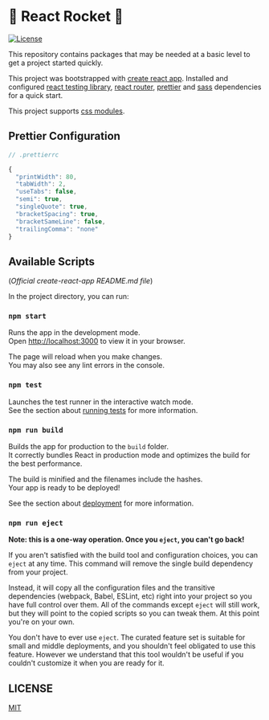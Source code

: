 # 🚀 React Rocket 🚀

[![License](https://img.shields.io/badge/license-MIT-green.svg?style=flat)](https://github.com/emrearabaci/react-rocket/blob/main/LICENSE)

This repository contains packages that may be needed at a basic level to get a project started quickly.

This project was bootstrapped with [create react app](https://github.com/facebook/create-react-app). Installed and configured [react testing library](https://github.com/testing-library/react-testing-library), [react router](https://github.com/remix-run/react-router), [prettier](https://github.com/prettier/prettier) and [sass](https://github.com/sass/sass) dependencies for a quick start.

This project supports [css modules](https://github.com/css-modules/css-modules).

## Prettier Configuration

```js
// .prettierrc

{
  "printWidth": 80,
  "tabWidth": 2,
  "useTabs": false,
  "semi": true,
  "singleQuote": true,
  "bracketSpacing": true,
  "bracketSameLine": false,
  "trailingComma": "none"
}
```

## Available Scripts

(_Official create-react-app README.md file_)

In the project directory, you can run:

### `npm start`

Runs the app in the development mode.\
Open [http://localhost:3000](http://localhost:3000) to view it in your browser.

The page will reload when you make changes.\
You may also see any lint errors in the console.

### `npm test`

Launches the test runner in the interactive watch mode.\
See the section about [running tests](https://facebook.github.io/create-react-app/docs/running-tests) for more information.

### `npm run build`

Builds the app for production to the `build` folder.\
It correctly bundles React in production mode and optimizes the build for the best performance.

The build is minified and the filenames include the hashes.\
Your app is ready to be deployed!

See the section about [deployment](https://facebook.github.io/create-react-app/docs/deployment) for more information.

### `npm run eject`

**Note: this is a one-way operation. Once you `eject`, you can't go back!**

If you aren't satisfied with the build tool and configuration choices, you can `eject` at any time. This command will remove the single build dependency from your project.

Instead, it will copy all the configuration files and the transitive dependencies (webpack, Babel, ESLint, etc) right into your project so you have full control over them. All of the commands except `eject` will still work, but they will point to the copied scripts so you can tweak them. At this point you're on your own.

You don't have to ever use `eject`. The curated feature set is suitable for small and middle deployments, and you shouldn't feel obligated to use this feature. However we understand that this tool wouldn't be useful if you couldn't customize it when you are ready for it.

## LICENSE

[MIT](https://github.com/emrearabaci/react-rocket/blob/main/LICENSE)
